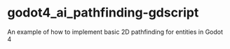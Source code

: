 # godot4_ai_pathfinding-gdscript
An example of how to implement basic 2D pathfinding for entities in Godot 4
